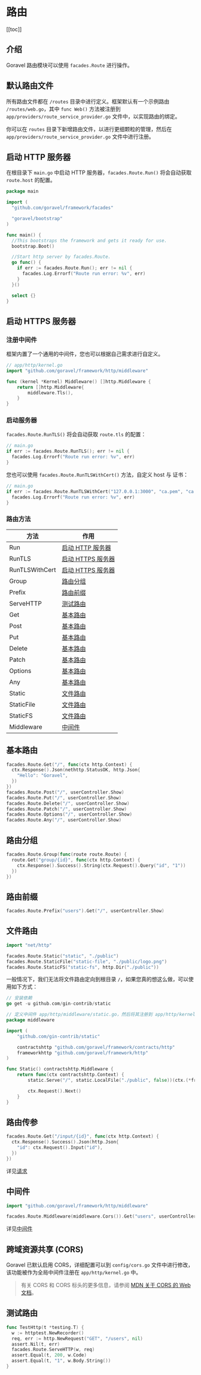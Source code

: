 # 路由

[[toc]]

## 介绍

Goravel 路由模块可以使用 `facades.Route` 进行操作。

## 默认路由文件

所有路由文件都在 `/routes` 目录中进行定义。框架默认有一个示例路由 `/routes/web.go`，其中 `func Web()` 方法被注册到 `app/providers/route_service_provider.go` 文件中，以实现路由的绑定。

你可以在 `routes` 目录下新增路由文件，以进行更细颗粒的管理，然后在 `app/providers/route_service_provider.go` 文件中进行注册。

## 启动 HTTP 服务器

在根目录下 `main.go` 中启动 HTTP 服务器，`facades.Route.Run()` 将会自动获取 `route.host` 的配置。

```go
package main

import (
  "github.com/goravel/framework/facades"

  "goravel/bootstrap"
)

func main() {
  //This bootstraps the framework and gets it ready for use.
  bootstrap.Boot()

  //Start http server by facades.Route.
  go func() {
    if err := facades.Route.Run(); err != nil {
      facades.Log.Errorf("Route run error: %v", err)
    }
  }()

  select {}
}
```

## 启动 HTTPS 服务器

### 注册中间件

框架内置了一个通用的中间件，您也可以根据自己需求进行自定义。

```go
// app/http/kernel.go
import "github.com/goravel/framework/http/middleware"

func (kernel *Kernel) Middleware() []http.Middleware {
	return []http.Middleware{
		middleware.Tls(),
	}
}
```

### 启动服务器

`facades.Route.RunTLS()` 将会自动获取 `route.tls` 的配置：

```go
// main.go
if err := facades.Route.RunTLS(); err != nil {
  facades.Log.Errorf("Route run error: %v", err)
}
```

您也可以使用 `facades.Route.RunTLSWithCert()` 方法，自定义 host 与 证书：

```go
// main.go
if err := facades.Route.RunTLSWithCert("127.0.0.1:3000", "ca.pem", "ca.key"); err != nil {
  facades.Log.Errorf("Route run error: %v", err)
}
```

### 路由方法

| 方法       | 作用                                  |
| ---------- | ------------------------------------- |
| Run        | [启动 HTTP 服务器](#启动-HTTP-服务器) |
| RunTLS        | [启动 HTTPS 服务器](#启动-HTTPS-服务器) |
| RunTLSWithCert        | [启动 HTTPS 服务器](#启动-HTTPS-服务器) |
| Group      | [路由分组](#路由分组)                 |
| Prefix     | [路由前缀](#路由前缀)                 |
| ServeHTTP  | [测试路由](#测试路由)                 |
| Get        | [基本路由](#基本路由)                 |
| Post       | [基本路由](#基本路由)                 |
| Put        | [基本路由](#基本路由)                 |
| Delete     | [基本路由](#基本路由)                 |
| Patch      | [基本路由](#基本路由)                 |
| Options    | [基本路由](#基本路由)                 |
| Any        | [基本路由](#基本路由)                 |
| Static     | [文件路由](#文件路由)                 |
| StaticFile | [文件路由](#文件路由)                 |
| StaticFS   | [文件路由](#文件路由)                 |
| Middleware | [中间件](#中间件)                     |

## 基本路由

```go
facades.Route.Get("/", func(ctx http.Context) {
  ctx.Response().Json(nethttp.StatusOK, http.Json{
    "Hello": "Goravel",
  })
})
facades.Route.Post("/", userController.Show)
facades.Route.Put("/", userController.Show)
facades.Route.Delete("/", userController.Show)
facades.Route.Patch("/", userController.Show)
facades.Route.Options("/", userController.Show)
facades.Route.Any("/", userController.Show)
```

## 路由分组

```go
facades.Route.Group(func(route route.Route) {
  route.Get("group/{id}", func(ctx http.Context) {
    ctx.Response().Success().String(ctx.Request().Query("id", "1"))
  })
})
```

## 路由前缀

```go
facades.Route.Prefix("users").Get("/", userController.Show)
```

## 文件路由

```go
import "net/http"

facades.Route.Static("static", "./public")
facades.Route.StaticFile("static-file", "./public/logo.png")
facades.Route.StaticFS("static-fs", http.Dir("./public"))
```

一般情况下，我们无法将文件路由定向到根目录 `/`，如果您真的想这么做，可以使用如下方式：

```go
// 安装依赖 
go get -u github.com/gin-contrib/static

// 定义中间件 app/http/middleware/static.go，然后将其注册到 app/http/kernel.go
package middleware

import (
	"github.com/gin-contrib/static"

	contractshttp "github.com/goravel/framework/contracts/http"
	frameworkhttp "github.com/goravel/framework/http"
)

func Static() contractshttp.Middleware {
	return func(ctx contractshttp.Context) {
		static.Serve("/", static.LocalFile("./public", false))(ctx.(*frameworkhttp.GinContext).Instance())

		ctx.Request().Next()
	}
}
```

## 路由传参

```go
facades.Route.Get("/input/{id}", func(ctx http.Context) {
  ctx.Response().Success().Json(http.Json{
    "id": ctx.Request().Input("id"),
  })
})
```

详见[请求](./request.md)

## 中间件

```go
import "github.com/goravel/framework/http/middleware"

facades.Route.Middleware(middleware.Cors()).Get("users", userController.Show)
```

详见[中间件](./middleware.md)

## 跨域资源共享 (CORS)

Goravel 已默认启用 CORS，详细配置可以到 `config/cors.go` 文件中进行修改，该功能被作为全局中间件注册在 `app/http/kernel.go` 中。

> 有关 CORS 和 CORS 标头的更多信息，请参阅 [MDN 关于 CORS 的 Web 文档](https://developer.mozilla.org/en-US/docs/Web/HTTP/CORS#The_HTTP_response_headers)。

## 测试路由

```go
func TestHttp(t *testing.T) {
  w := httptest.NewRecorder()
  req, err := http.NewRequest("GET", "/users", nil)
  assert.Nil(t, err)
  facades.Route.ServeHTTP(w, req)
  assert.Equal(t, 200, w.Code)
  assert.Equal(t, "1", w.Body.String())
}
```
